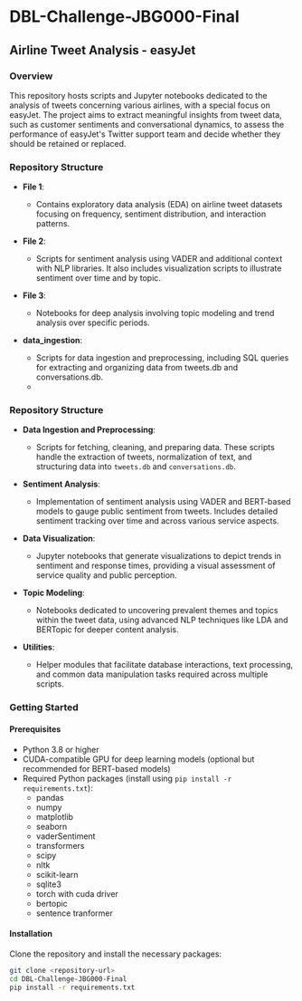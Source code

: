 # DBL-Challenge-JBG000-Final

## Airline Tweet Analysis - easyJet

### Overview
This repository hosts scripts and Jupyter notebooks dedicated to the analysis of tweets concerning various airlines, with a special focus on easyJet. The project aims to extract meaningful insights from tweet data, such as customer sentiments and conversational dynamics, to assess the performance of easyJet's Twitter support team and decide whether they should be retained or replaced.

### Repository Structure

- **File 1**:
  - Contains exploratory data analysis (EDA) on airline tweet datasets focusing on frequency, sentiment distribution, and interaction patterns.

- **File 2**:
  - Scripts for sentiment analysis using VADER and additional context with NLP libraries. It also includes visualization scripts to illustrate sentiment over time and by topic.

- **File 3**:
  - Notebooks for deep analysis involving topic modeling and trend analysis over specific periods.

- **data_ingestion**:
  - Scripts for data ingestion and preprocessing, including SQL queries for extracting and organizing data from tweets.db and conversations.db.
  - 
### Repository Structure

- **Data Ingestion and Preprocessing**:
  - Scripts for fetching, cleaning, and preparing data. These scripts handle the extraction of tweets, normalization of text, and structuring data into `tweets.db` and `conversations.db`.

- **Sentiment Analysis**:
  - Implementation of sentiment analysis using VADER and BERT-based models to gauge public sentiment from tweets. Includes detailed sentiment tracking over time and across various service aspects.

- **Data Visualization**:
  - Jupyter notebooks that generate visualizations to depict trends in sentiment and response times, providing a visual assessment of service quality and public perception.

- **Topic Modeling**:
  - Notebooks dedicated to uncovering prevalent themes and topics within the tweet data, using advanced NLP techniques like LDA and BERTopic for deeper content analysis.

- **Utilities**:
  - Helper modules that facilitate database interactions, text processing, and common data manipulation tasks required across multiple scripts.



### Getting Started

#### Prerequisites
- Python 3.8 or higher
- CUDA-compatible GPU for deep learning models (optional but recommended for BERT-based models)
- Required Python packages (install using `pip install -r requirements.txt`):
  - pandas
  - numpy
  - matplotlib
  - seaborn
  - vaderSentiment
  - transformers
  - scipy
  - nltk
  - scikit-learn
  - sqlite3
  - torch with cuda driver
  - bertopic
  - sentence tranformer

#### Installation
Clone the repository and install the necessary packages:
```bash
git clone <repository-url>
cd DBL-Challenge-JBG000-Final
pip install -r requirements.txt
